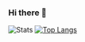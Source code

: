 ### Hi there 👋
![Stats](https://github-readme-stats.vercel.app/api?username=angelskieglazki&show_icons=true&theme=synthwave)
[![Top Langs](https://github-readme-stats.vercel.app/api/top-langs/?username=angelskieglazki&layout=compact)](https://github.com/anuraghazra/github-readme-stats)
<!--
**angelskieglazki/angelskieglazki** is a ✨ _special_ ✨ repository because its `README.md` (this file) appears on your GitHub profile.

Here are some ideas to get you started:

- 🔭 I’m currently working on ...
- 🌱 I’m currently learning ...
- 👯 I’m looking to collaborate on ...
- 🤔 I’m looking for help with ...
- 💬 Ask me about ...
- 📫 How to reach me: ...
- 😄 Pronouns: ...
- ⚡ Fun fact: ...
-->
